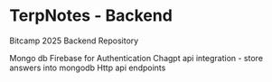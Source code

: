 # TerpNotes - Backend
Bitcamp 2025 Backend Repository

Mongo db 
Firebase for Authentication
Chagpt api integration - store answers into mongodb
Http api endpoints